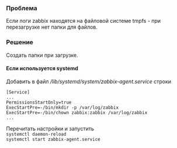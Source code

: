 ### Проблема
Если логи zabbix находятся на файловой системе tmpfs - при перезагрузке нет папки для файлов.

### Решение  
Создать папки при загрузке.  
#### Если используется systemd  
Добавить в файл */lib/systemd/system/zabbix-agent.service* строки  
```
[Service]
...
PermissionsStartOnly=true
ExecStartPre=-/bin/mkdir -p /var/log/zabbix
ExecStartPre=-/bin/chown zabbix:zabbix /var/log/zabbix
...
```
Перечитать настройки и запустить  
```systemctl daemon-reload```  
```systemctl start zabbix-agent.service```  
